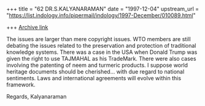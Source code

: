 +++
title = "62 DR.S.KALYANARAMAN"
date = "1997-12-04"
upstream_url = "https://list.indology.info/pipermail/indology/1997-December/010089.html"

+++
[Archive link](https://list.indology.info/pipermail/indology/1997-December/010089.html)

The issues are larger than mere copyright issues.
WTO members are still debating the issues related to
the preservation and protection of traditional
knowledge systems. There was a case in the USA when
Donald Trump was given the right to use TAJMAHAL as
his TradeMark. There were also cases involving the
patenting of neem and turmeric products.
I suppose world heritage documents should be cherished...
with due regard to national sentiments. Laws and international
agreements will evolve within this framework.

Regards,
Kalyanaraman



